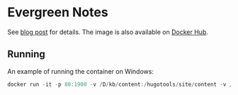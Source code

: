 # Evergreen Notes

See [blog post](https://den.dev/blog/evergreen-notes/) for details. The image is also available on [Docker Hub](https://hub.docker.com/r/dend/hugo-notes).

## Running

An example of running the container on Windows:

```powershell
docker run -it -p 80:1900 -v /D/kb/content:/hugotools/site/content -v /D/kb/config.toml:/hugotools/site/config.toml CONTAINER_HASH
```
